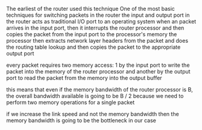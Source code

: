 The earliest of the router used this technique
One of the most basic techniques for switching packets in the router
the input and output port in the router acts as traditional I/O port to an operating system
when an packet arrives in the input port, then it interrupts the router processor and then copies the packet from the input port to the processor's memory
the processor then extracts network layer headers from the packet and does the routing table lookup and then copies the packet to the appropriate output port

every packet requires two memory access: 1 by the input port to write the packet into the memory of the router processor and another by the output port to read the packet from the memory into the output buffer

this means that even if the memory bandwidth of the router processor is B, the overall bandwidth available is going to be B / 2
because we need to perform two memory operations for a single packet

if we increase the link speed and not the memory bandwidth then the memory bandwidth is going to be the bottleneck in our case
